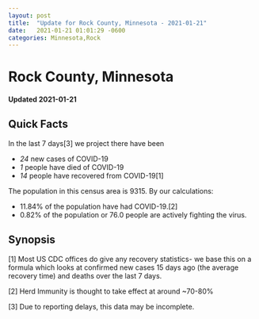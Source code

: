 ```yaml
---
layout: post
title:  "Update for Rock County, Minnesota - 2021-01-21"
date:   2021-01-21 01:01:29 -0600
categories: Minnesota,Rock
---
```


# Rock County, Minnesota
#### Updated 2021-01-21

## Quick Facts

In the last 7 days[3] we project there have been
- *24* new cases of COVID-19
- *1* people have died of COVID-19
- *14* people have recovered from COVID-19[1]

The population in this census area is 9315. By our calculations:
- 11.84% of the population have had COVID-19.[2]
- 0.82% of the population or 76.0 people are actively fighting the virus.

## Synopsis




[1] Most US CDC offices do give any recovery statistics- we base this on a formula which looks at confirmed new cases
15 days ago (the average recovery time) and deaths over the last 7 days.

[2] Herd Immunity is thought to take effect at around ~70-80%

[3] Due to reporting delays, this data may be incomplete.
 
    